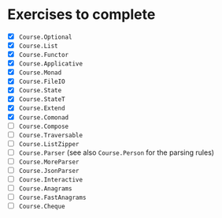 # Exercises to complete
 - [X] `Course.Optional`
 - [X] `Course.List`
 - [X] `Course.Functor`
 - [X] `Course.Applicative`
 - [X] `Course.Monad`
 - [X] `Course.FileIO`
 - [X] `Course.State`
 - [X] `Course.StateT`
 - [X] `Course.Extend`
 - [X] `Course.Comonad`
 - [ ] `Course.Compose`
 - [ ] `Course.Traversable`
 - [ ] `Course.ListZipper`
 - [ ] `Course.Parser` (see also `Course.Person` for the parsing rules)
 - [ ] `Course.MoreParser`
 - [ ] `Course.JsonParser`
 - [ ] `Course.Interactive`
 - [ ] `Course.Anagrams`
 - [ ] `Course.FastAnagrams`
 - [ ] `Course.Cheque`
